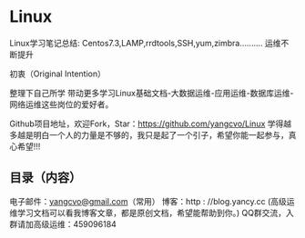 # Linux
Linux学习笔记总结: Centos7.3,LAMP,rrdtools,SSH,yum,zimbra..........
运维不断提升

初衷（Original Intention）

整理下自己所学 带动更多学习Linux基础文档-大数据运维-应用运维-数据库运维-网络运维这些岗位的爱好者。

Github项目地址，欢迎Fork，Star：https://github.com/yangcvo/Linux
学得越多越是明白一个人的力量是不够的，我只是起了一个引子，希望你能一起参与，真心希望!!!



## 目录（内容）



电子邮件：yangcvo@gmail.com（常用）
博客：http : //blog.yancy.cc (高级运维学习文档可以看我博客文章，都是原创文档，希望能帮助到你。)
QQ群交流，入群请加高级运维：459096184


